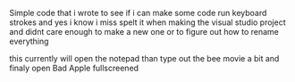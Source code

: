 Simple code that i wrote to see if i can make some code run keyboard strokes and yes i know i miss spelt it when making the visual studio project and didnt care enough to make a new one or to figure out how to rename everything

this currently will open the notepad than type out the bee movie a bit and finaly open Bad Apple fullscreened
